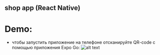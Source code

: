 ## shop app (React Native)

# Demo:

-   чтобы запустить приложение на телефоне отсканируйте QR-code с помощью приложения Expo Go:
    ![alt text](https://drive.google.com/uc?export=view&id=1Fm98TS4M7rq1K6lnNrEuSGVUEc_Wyf5A)
